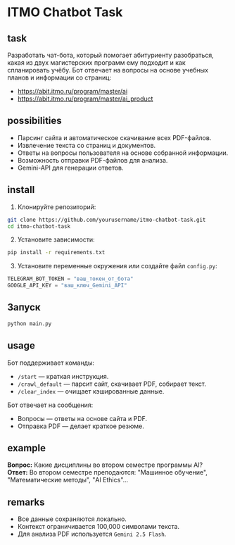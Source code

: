 # ITMO Chatbot Task

## task

Разработать чат-бота, который помогает абитуриенту разобраться, какая из двух магистерских программ ему подходит и как спланировать учёбу. Бот отвечает на вопросы на основе учебных планов и информации со страниц:

- https://abit.itmo.ru/program/master/ai
- https://abit.itmo.ru/program/master/ai_product

## possibilities

- Парсинг сайта и автоматическое скачивание всех PDF-файлов.
- Извлечение текста со страниц и документов.
- Ответы на вопросы пользователя на основе собранной информации.
- Возможность отправки PDF-файлов для анализа.
- Gemini-API для генерации ответов.

## install

1. Клонируйте репозиторий:

```bash
git clone https://github.com/yourusername/itmo-chatbot-task.git
cd itmo-chatbot-task
```

2. Установите зависимости:

```bash
pip install -r requirements.txt
```

3. Установите переменные окружения или создайте файл `config.py`:

```python
TELEGRAM_BOT_TOKEN = "ваш_токен_от_бота"
GOOGLE_API_KEY = "ваш_ключ_Gemini_API"
```

## Запуск

```bash
python main.py
```

## usage

Бот поддерживает команды:

- `/start` — краткая инструкция.
- `/crawl_default` — парсит сайт, скачивает PDF, собирает текст.
- `/clear_index` — очищает кэшированные данные.

Бот отвечает на сообщения:

- Вопросы — ответы на основе сайта и PDF.
- Отправка PDF — делает краткое резюме.

## example

**Вопрос:** Какие дисциплины во втором семестре программы AI?  
**Ответ:** Во втором семестре преподаются: "Машинное обучение", "Математические методы", "AI Ethics"...

## remarks

- Все данные сохраняются локально.
- Контекст ограничивается 100,000 символами текста.
- Для анализа PDF используется `Gemini 2.5 Flash`.
